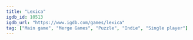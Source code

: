 ```yaml
---
title: "Lexica"
igdb_id: 10513
igdb_url: "https://www.igdb.com/games/lexica"
tag: ["Main game", "Merge Games", "Puzzle", "Indie", "Single player"]
---
```


